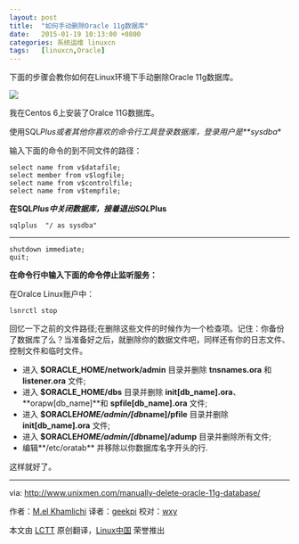 ```yaml
---
layout: post
title:	"如何手动删除Oracle 11g数据库"
date:	2015-01-19 10:13:00 +0800 
categories:	系统运维 linuxcn 
tags:	[linuxcn,Oracle]
---
```



下面的步骤会教你如何在Linux环境下手动删除Oracle 11g数据库。


![](/Asserts/Images//attachment/album/201501/18/231612uenrjwvvcahxfmnj.png)


我在Centos 6上安装了Oralce 11G数据库。


使用SQL*Plus或者其他你喜欢的命令行工具登录数据库，登录用户是**sysdba*\*


输入下面的命令的到不同文件的路径：



```
select name from v$datafile;
select member from v$logfile;
select name from v$controlfile;
select name from v$tempfile;

```

**在SQL*Plus中关闭数据库，接着退出SQL*Plus**



```
sqlplus  "/ as sysdba"

```



---



```
shutdown immediate;
quit;

```

**在命令行中输入下面的命令停止监听服务：**


在Oralce Linux账户中：



```
lsnrctl stop

```

回忆一下之前的文件路径;在删除这些文件的时候作为一个检查项。记住：你备份了数据库了么？当准备好之后，就删除你的数据文件吧，同样还有你的日志文件、控制文件和临时文件。


* 进入 **$ORACLE\_HOME/network/admin** 目录并删除 **tnsnames.ora** 和 **listener.ora** 文件;
* 进入 **$ORACLE\_HOME/dbs** 目录并删除 **init[db\_name].ora**、 **orapw[db\_name]**和 **spfile[db\_name].ora** 文件;
* 进入 **$ORACLE*HOME/admin/[db*name]/pfile** 目录并删除 **init[db\_name].ora** 文件;
* 进入 **$ORACLE*HOME/admin/[db*name]/adump** 目录并删除所有文件;
* 编辑**/etc/oratab** 并移除以你数据库名字开头的行.


这样就好了。




---


via: <http://www.unixmen.com/manually-delete-oracle-11g-database/>


作者：[M.el Khamlichi](http://www.unixmen.com/author/pirat9/) 译者：[geekpi](https://github.com/geekpi) 校对：[wxy](https://github.com/wxy)


本文由 [LCTT](https://github.com/LCTT/TranslateProject) 原创翻译，[Linux中国](http://linux.cn/) 荣誉推出
